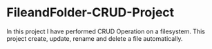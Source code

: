 # FileandFolder-CRUD-Project
In this project I have performed CRUD Operation on a filesystem. This project create, update, rename and delete a file automatically.
